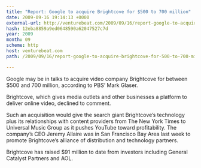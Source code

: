 ```yaml
---
title: "Report: Google to acquire Brightcove for $500 to 700 million"
date: 2009-09-16 19:14:13 +0000
external-url: http://venturebeat.com/2009/09/16/report-google-to-acquire-brightcove-for-500-to-700-million/
hash: 12eba8859a9ed0648590a62047527c7d
year: 2009
month: 09
scheme: http
host: venturebeat.com
path: /2009/09/16/report-google-to-acquire-brightcove-for-500-to-700-million/

---
```


Google may be in talks to acquire video company Brightcove for between $500 and 700 million, according to PBS’ Mark Glaser.

Brightcove, which gives media outlets and other businesses a platform to deliver online video, declined to comment.

Such an acquisition would give the search giant Brightcove’s technology plus its relationships with content providers from The New York Times to Universal Music Group as it pushes YouTube toward profitability. The company’s CEO Jeremy Allaire was in San Francisco Bay Area last week to promote Brightcove’s alliance of distribution and technology partners.

Brightcove has raised $91 million to date from investors including General Catalyst Partners and AOL.



    

